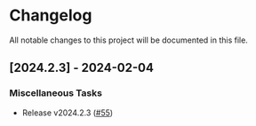 # Changelog

All notable changes to this project will be documented in this file.

## [2024.2.3] - 2024-02-04

### Miscellaneous Tasks

- Release v2024.2.3 ([#55](https://github.com/ethankhall/scope/pull/55))

<!-- generated by git-cliff -->
<!-- generated by git-cliff -->
